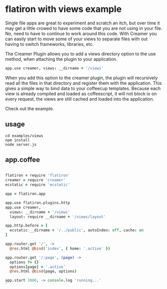 # flatiron with views example

Single file apps are great to experiment and scratch an itch, but over time it may get a little crowed to have some code that you are not using in your file.  No, need to have to continue to work around this code.  With Creamer you can easily start to move some of your views to separate files with out having to switch frameworks, libraries, etc.

The Creamer Plugin allows you to add a views directory option to the use method, when attaching the plugin to your application.  

``` coffeescript
app.use creamer, views: __dirname + '/views'
```

When you add this option to the creamer plugin, the plugin will recursively read all the files in that directory and register them with the application.  This gives a simple way to bind data to your coffeecup templates.  Because each view is already compiled and loaded as coffeescript, it will not block io on every request, the views are still cached and loaded into the application.

Check out the example.

## usage

```
cd examples/views
npm install
node server.js
```

## app.coffee

``` coffeescript

flatiron = require 'flatiron'
creamer = require 'creamer'
ecstatic = require 'ecstatic'

app = flatiron.app

app.use flatiron.plugins.http
app.use creamer, 
  views: __dirname + '/views'
  layout: require __dirname + '/views/layout'

app.http.before = [
  ecstatic __dirname + '/../public', autoIndex: off, cache: on
]

app.router.get '/', -> 
  @res.html @bind('index', { home: '.active' })

app.router.get '/:page', (page) ->
  options ?= {}
  options[page] = '.active'
  @res.html @bind(page, options)

app.start 3000, -> console.log 'running...'
`
